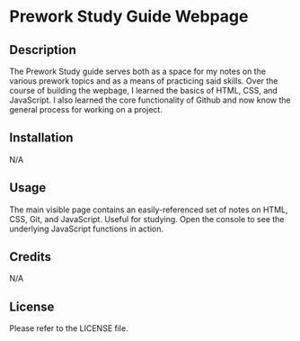 # Prework Study Guide Webpage

## Description

The Prework Study guide serves both as a space for my notes on the various prework topics and as a means of practicing said skills. Over the course of building the wepbage, I learned the basics of HTML, CSS, and JavaScript. I also learned the core functionality of Github and now know the general process for working on a project.

## Installation

N/A

## Usage

The main visible page contains an easily-referenced set of notes on HTML, CSS, Git, and JavaScript. Useful for studying. Open the console to see the underlying JavaScript functions in action.

## Credits

N/A

## License

Please refer to the LICENSE file.